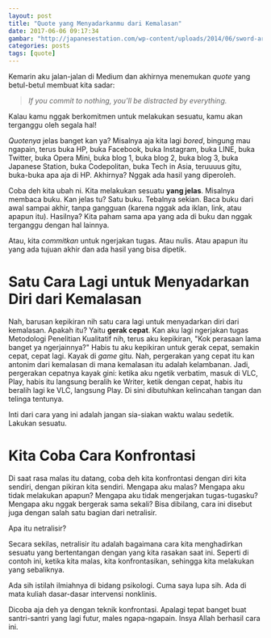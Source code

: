 ```yaml
---
layout: post
title: "Quote yang Menyadarkanmu dari Kemalasan"
date: 2017-06-06 09:17:34
gambar: "http://japanesestation.com/wp-content/uploads/2014/06/sword-art-online-Kirito.png"
categories: posts
tags: [quote]
---
```


Kemarin aku jalan-jalan di Medium dan akhirnya menemukan _quote_ yang betul-betul membuat kita sadar:

> _If you commit to nothing, you’ll be distracted by everything._

Kalau kamu nggak berkomitmen untuk melakukan sesuatu, kamu akan terganggu oleh segala hal!

_Quotenya_ jelas banget kan ya? Misalnya aja kita lagi _bored_, bingung mau ngapain, terus buka HP, buka Facebook, buka Instagram, buka LINE, buka Twitter, buka Opera Mini, buka blog 1, buka blog 2, buka blog 3, buka Japanese Station, buka Codepolitan, buka Tech in Asia, teruuuus gitu, buka-buka apa aja di HP. Akhirnya? Nggak ada hasil yang diperoleh.

Coba deh kita ubah ni. Kita melakukan sesuatu __yang jelas__. Misalnya membaca buku. Kan jelas tu? Satu buku. Tebalnya sekian. Baca buku dari awal sampai akhir, tanpa gangguan (karena nggak ada iklan, link, atau apapun itu). Hasilnya? Kita paham sama apa yang ada di buku dan nggak terganggu dengan hal lainnya.

Atau, kita _commitkan_ untuk ngerjakan tugas. Atau nulis. Atau apapun itu yang ada tujuan akhir dan ada hasil yang bisa dipetik.

# Satu Cara Lagi untuk Menyadarkan Diri dari Kemalasan

Nah, barusan kepikiran nih satu cara lagi untuk menyadarkan diri dari kemalasan. Apakah itu? Yaitu __gerak cepat__. Kan aku lagi ngerjakan tugas Metodologi Penelitian Kualitatif nih, terus aku kepikiran, "Kok perasaan lama banget ya ngerjainnya?" Habis tu aku kepikiran untuk gerak cepat, semakin cepat, cepat lagi. Kayak di _game_ gitu. Nah, pergerakan yang cepat itu kan  antonim dari kemalasan di mana kemalasan itu adalah kelambanan. Jadi, pergerakan cepatnya kayak gini: ketika aku ngetik verbatim, masuk di VLC, Play, habis itu langsung beralih ke Writer, ketik dengan cepat, habis itu beralih lagi ke VLC, langsung Play. Di sini dibutuhkan kelincahan tangan dan telinga tentunya.

Inti dari cara yang ini adalah jangan sia-siakan waktu walau sedetik. Lakukan sesuatu.

# Kita Coba Cara Konfrontasi

Di saat rasa malas itu datang, coba deh kita konfrontasi dengan diri kita sendiri, dengan pikiran kita sendiri. Mengapa aku malas? Mengapa aku tidak melakukan apapun? Mengapa aku tidak mengerjakan tugas-tugasku? Mengapa aku nggak bergerak sama sekali? Bisa dibilang, cara ini disebut juga dengan salah satu bagian dari netralisir.

Apa itu netralisir?

Secara sekilas, netralisir itu adalah bagaimana cara kita menghadirkan sesuatu yang bertentangan dengan yang kita rasakan saat ini. Seperti di contoh ini, ketika kita malas, kita konfrontasikan, sehingga kita melakukan yang sebaliknya.

Ada sih istilah ilmiahnya di bidang psikologi. Cuma saya lupa sih. Ada di mata kuliah dasar-dasar intervensi nonklinis.

Dicoba aja deh ya dengan teknik konfrontasi. Apalagi tepat banget buat santri-santri yang lagi futur, males ngapa-ngapain. Insya Allah berhasil cara ini.